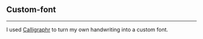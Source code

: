 ## Custom-font
---
I used [Calligraphr](https://www.calligraphr.com/en/webapp/app_home/?/) to turn my own handwriting into a custom font.
